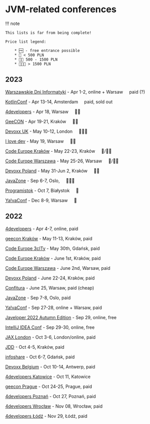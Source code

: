 # JVM-related conferences

!!! note
    
    This lists is far from being complete!

    Price list legend:

        * 🆓 - free entrance possible
        * 💸 < 500 PLN
        * 💸💸 500 - 1500 PLN
        * 💸💸💸 > 1500 PLN


## 2023

[Warszawskie Dni Informatyki](https://warszawskiedniinformatyki.pl/) - Apr 1-2, online + Warsaw &nbsp;&nbsp;&nbsp; paid (?)

[KotlinConf](https://kotlinconf.com/) - Apr 13-14, Amsterdam &nbsp;&nbsp;&nbsp; paid, sold out

[4developers](https://4developers.org.pl) - Apr 18, Warsaw &nbsp;&nbsp;&nbsp; 💸💸

[GeeCON](https://2023.geecon.org/) - Apr 19-21, Kraków &nbsp;&nbsp;&nbsp; 💸💸

[Devoxx UK](https://www.devoxx.co.uk/) - May 10-12, London &nbsp;&nbsp;&nbsp; 💸💸💸

[I love dev](https://ilove.dev/konferencja/) - May 19, Warsaw  &nbsp;&nbsp;&nbsp; 💸💸

[Code Europe Kraków](https://www.codeeurope.pl/) - May 22-23, Kraków &nbsp;&nbsp;&nbsp; 💸/💸💸

[Code Europe Warszawa](https://www.codeeurope.pl/) - May 25-26, Warsaw &nbsp;&nbsp;&nbsp; 💸/💸💸

[Devoxx Poland](https://devoxx.pl/) - May 31-Jun 2, Kraków &nbsp;&nbsp;&nbsp; 💸💸

[JavaZone](https://javazone.no/) - Sep 6-7, Oslo, &nbsp;&nbsp;&nbsp; 💸💸💸

[Programistok](https://programistok.org/) - Oct 7, Białystok &nbsp;&nbsp;&nbsp; 💸

[Ya!vaConf](https://yavaconf.com/) - Dec 8-9, Warsaw &nbsp;&nbsp;&nbsp; 💸



## 2022

[4developers](https://4developers.org.pl/4developers-2022-online/) - Apr 4-7, online, paid

[geecon Kraków](https://2022.geecon.org/) - May 11-13, Kraków, paid

[Code Europe 3cITy](https://www.codeeurope.pl/) - May 30th, Gdańsk, paid

[Code Europe Kraków](https://www.codeeurope.pl/) - June 1st, Kraków, paid

[Code Europe Warszawa](https://www.codeeurope.pl/) - June 2nd, Warsaw, paid

[Devoxx Poland](https://devoxx.pl/) - June 22-24, Kraków, paid

[Confitura](https://confitura.pl/) - June 25, Warsaw, paid (cheap)

[JavaZone](https://javazone.no/) - Sep 7-8, Oslo, paid

[Ya!vaConf](https://yavaconf.com/) - Sep 27-28, online + Warsaw, paid

[Javeloper 2022 Autumn Edition](https://javeloper.pl/) - Sep 29, online, free

[IntelliJ IDEA Conf](https://pages.jetbrains.com/intellij-idea-conf-2022/) - Sep 29-30, online, free

[JAX London](https://jaxlondon.com/) - Oct 3-6, London/online, paid

[JDD](https://jdd.org.pl/) - Oct 4-5, Kraków, paid

[infoshare](https://infoshare.pl/conference/speakers/) - Oct 6-7, Gdańsk, paid

[Devoxx Belgium](https://devoxx.be/) - Oct 10-14, Antwerp, paid

[4developers Katowice](https://4developers.org.pl/) - Oct 11, Katowice

[geecon Prague](https://2022.geecon.cz/) - Oct 24-25, Prague, paid

[4developers Poznań](https://4developers.org.pl/) - Oct 27, Poznań, paid

[4developers Wrocław](https://4developers.org.pl/) - Nov 08, Wrocław, paid

[4developers Łódź](https://4developers.org.pl/) - Nov 29, Łódź, paid
